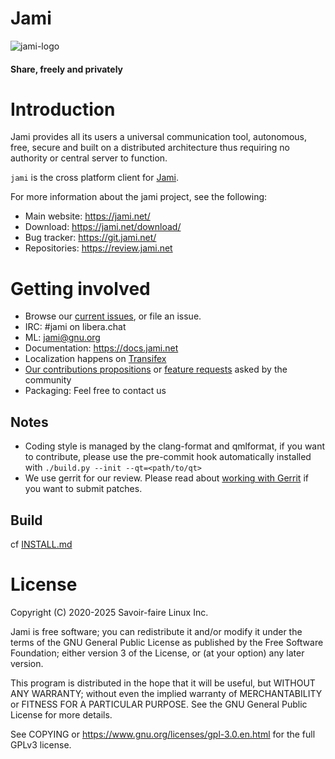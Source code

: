 # Jami

![jami-logo](https://jami.net/assets/images/logo-jami.svg?v=8595727d35)

#### Share, freely and privately

# Introduction

Jami provides all its users a universal communication tool, autonomous, free, secure and built on a distributed architecture thus requiring no authority or central server to function.

`jami` is the cross platform client for [Jami](https://jami.net/).

For more information about the jami project, see the following:

- Main website: https://jami.net/
- Download: https://jami.net/download/
- Bug tracker: https://git.jami.net/
- Repositories: https://review.jami.net

# Getting involved

- Browse our [current issues](https://git.jami.net/savoirfairelinux/jami-client-qt/issues), or file an issue.
- IRC: #jami on libera.chat
- ML: jami@gnu.org
- Documentation: https://docs.jami.net
- Localization happens on [Transifex](https://www.transifex.com/savoirfairelinux/jami/dashboard/)
- [Our contributions propositions](https://git.jami.net/groups/savoirfairelinux/-/epics/1) or [feature requests](https://docs.jami.net/developer/feature-requests.html) asked by the community
- Packaging: Feel free to contact us

## Notes

- Coding style is managed by the clang-format and qmlformat, if you want to contribute, please use the pre-commit hook automatically installed with `./build.py --init --qt=<path/to/qt>`
- We use gerrit for our review. Please read about [working with Gerrit](https://docs.jami.net/developer/working-with-gerrit.html) if you want to submit patches.

## Build

cf [INSTALL.md](/INSTALL.md)

# License

Copyright (C) 2020-2025 Savoir-faire Linux Inc.

Jami is free software; you can redistribute it and/or modify it under the terms of the GNU General Public License as published by the Free Software Foundation; either version 3 of the License, or (at your option) any later version.

This program is distributed in the hope that it will be useful, but WITHOUT ANY WARRANTY; without even the implied warranty of MERCHANTABILITY or FITNESS FOR A PARTICULAR PURPOSE. See the GNU General Public License for more details.

See COPYING or https://www.gnu.org/licenses/gpl-3.0.en.html for the full GPLv3 license.
